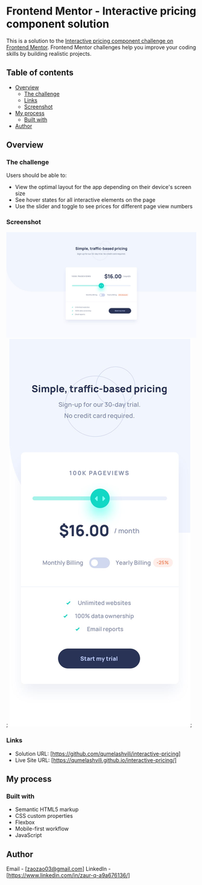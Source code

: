 # Frontend Mentor - Interactive pricing component solution

This is a solution to the [Interactive pricing component challenge on Frontend Mentor](https://www.frontendmentor.io/challenges/interactive-pricing-component-t0m8PIyY8). Frontend Mentor challenges help you improve your coding skills by building realistic projects. 

## Table of contents

- [Overview](#overview)
  - [The challenge](#the-challenge)
  - [Links](#links)
  - [Screenshot](#screenshot)
- [My process](#my-process)
  - [Built with](#built-with)
- [Author](#author)

## Overview

### The challenge

Users should be able to:

- View the optimal layout for the app depending on their device's screen size
- See hover states for all interactive elements on the page
- Use the slider and toggle to see prices for different page view numbers

### Screenshot

![](./screenshots/desktop-design.jpg);
![](./screenshots/mobile-design.jpg);


### Links

- Solution URL: [https://github.com/qumelashvili/interactive-pricing]
- Live Site URL: [https://qumelashvili.github.io/interactive-pricing/]

## My process

### Built with

- Semantic HTML5 markup
- CSS custom properties
- Flexbox
- Mobile-first workflow
- JavaScript

## Author

Email - [zaozao03@gmail.com]
LinkedIn - [https://www.linkedin.com/in/zaur-q-a9a676136/]








